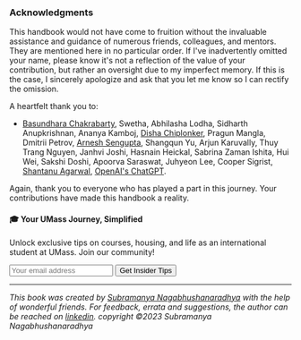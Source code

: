 ### Acknowledgments

This handbook would not have come to fruition without the invaluable assistance and guidance of numerous friends, colleagues, and mentors. They are mentioned here in no particular order. If I've inadvertently omitted your name, please know it's not a reflection of the value of your contribution, but rather an oversight due to my imperfect memory. If this is the case, I sincerely apologize and ask that you let me know so I can rectify the omission.

A heartfelt thank you to:

- [Basundhara Chakrabarty](https://www.linkedin.com/in/basundhara1706/), Swetha, Abhilasha Lodha, Sidharth Anupkrishnan, Ananya Kamboj, [Disha Chiplonker](https://www.linkedin.com/in/disha-03-chiplonker/), Pragun Mangla, Dmitrii Petrov, [Arnesh Sengupta](https://www.instagram.com/arneshwantscoffee), Shangqun Yu, Arjun Karuvally, Thuy Trang Nguyen, Janhvi Joshi, Hasnain Heickal, Sabrina Zaman Ishita, Hui Wei, Sakshi Doshi, Apoorva Saraswat, Juhyeon Lee, Cooper Sigrist, [Shantanu Agarwal](https://ashantanu.github.io), [OpenAI's ChatGPT](https://chat.openai.com/).

Again, thank you to everyone who has played a part in this journey. Your contributions have made this handbook a reality.

<div class="new-newsletter">
    <h4>🎓 Your UMass Journey, Simplified</h4>
    <p>Unlock exclusive tips on courses, housing, and life as an international student at UMass. Join our community!</p>
    <form class="newsletter-form">
        <input type="email" name="email" placeholder="Your email address" required>
        <button type="submit" class="newsletter-btn">Get Insider Tips</button>
    </form>
</div>

---
*This book was created by [Subramanya Nagabhushanaradhya](https://subramanya.ai) with the help of wonderful friends. For feedback, errata and suggestions, the author can be reached on [linkedin](https://www.linkedin.com/in/nsubramanya). copyright ©2023 Subramanya Nagabhushanaradhya*